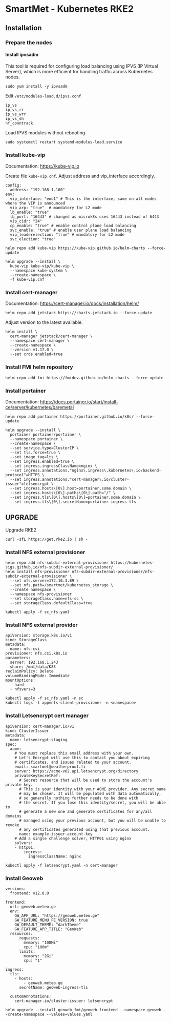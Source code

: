 # SmartMet - Kubernetes RKE2

## Installation

### Prepare the nodes

#### Install ipvsadm
This tool is required for configuring load balancing using IPVS (IP Virtual Server), which is more efficient for handling traffic across Kubernetes nodes.
```
sudo yum install -y ipvsadm
```
Edit `/etc/modules-load.d/ipvs.conf`
```
ip_vs
ip_vs_rr
ip_vs_wrr
ip_vs_sh
nf_conntrack
```

Load IPVS modules without rebooting 
```
sudo systemctl restart systemd-modules-load.service
```


### Install kube-vip
Documentation: https://kube-vip.io

Create file `kube-vip.cnf`. Adjust address and vip_interface accordingly.
```
config:
  address: "192.168.1.100"
env:
  vip_interface: "eno1" # This is the interface, same on all nodes where the VIP is announced
  vip_arp: "true"  # mandatory for L2 mode
  lb_enable: "true"
  lb_port: "16443" # changed as microk8s uses 16443 instead of 6443
  vip_cidr: "24"
  cp_enable: "true" # enable control plane load balancing
  svc_enable: "true" # enable user plane load balancing
  vip_leaderelection: "true" # mandatory for L2 mode
  svc_election: "true"
```


```
helm repo add kube-vip https://kube-vip.github.io/helm-charts --force-update
```

```
helm upgrade --install \
  kube-vip kube-vip/kube-vip \
  --namespace kube-system \
  --create-namespace \
  -f kube-vip.cnf
```

### Install cert-manager
Documentation: https://cert-manager.io/docs/installation/helm/
```
helm repo add jetstack https://charts.jetstack.io --force-update
```

Adjust version to the latest available.
```
helm install \
  cert-manager jetstack/cert-manager \
  --namespace cert-manager \
  --create-namespace \
  --version v1.17.0 \
  --set crds.enabled=true
```

### Install FMI helm repository 
```
helm repo add fmi https://fmidev.github.io/helm-charts --force-update
```
### Install portainer
Documentation: https://docs.portainer.io/start/install-ce/server/kubernetes/baremetal

```
helm repo add portainer https://portainer.github.io/k8s/ --force-update
```

```
helm upgrade --install \
  portainer portainer/portainer \
  --namespace portainer \
  --create-namespace \
  --set service.type=ClusterIP \
  --set tls.force=true \
  --set image.tag=lts \
  --set ingress.enabled=true \
  --set ingress.ingressClassName=nginx \
  --set ingress.annotations."nginx\.ingress\.kubernetes\.io/backend-protocol"=HTTPS \
  --set ingress.annotations."cert-manager\.io/cluster-issuer"=letsencrypt \
  --set ingress.hosts\[0\].host=portainer.some.domain \
  --set ingress.hosts\[0\].paths\[0\].path="/" \
  --set ingress.tls\[0\].hosts\[0\]=portainer.some.domain \
  --set ingress.tls\[0\].secretName=portainer-ingress-tls
```

## UPGRADE

Upgrade RKE2 
```
curl -sfL https://get.rke2.io | sh -
```

### Install NFS external provisioner
```
helm repo add nfs-subdir-external-provisioner https://kubernetes-sigs.github.io/nfs-subdir-external-provisioner/
helm install nfs-provisioner nfs-subdir-external-provisioner/nfs-subdir-external-provisioner \
  --set nfs.server=172.16.3.89 \
  --set nfs.path=/smartmet/kubernetes_storage \
  --create namespace \
  --namespace nfs-provisioner
  --set storageClass.name=nfs-sc \
  --set storageClass.defaultClass=true
```
```
kubectl apply -f sc_nfs.yaml
```

### Install NFS external provider
```
apiVersion: storage.k8s.io/v1
kind: StorageClass
metadata:
  name: nfs-csi
provisioner: nfs.csi.k8s.io
parameters:
  server: 192.168.1.243
  share: /mnt/data/K8S
reclaimPolicy: Delete
volumeBindingMode: Immediate
mountOptions:
  - hard
  - nfsvers=3
```
```
kubectl apply -f sc_nfs.yaml -n sc
kubectl logs -l app=nfs-client-provisioner -n <namespace>
```

### Install Letsencrypt cert manager
```
apiVersion: cert-manager.io/v1
kind: ClusterIssuer
metadata:
  name: letsencrypt-staging
spec:
  acme:
    # You must replace this email address with your own.
    # Let's Encrypt will use this to contact you about expiring
    # certificates, and issues related to your account.
    email: smartmet@weatherproof.fi
    server: https://acme-v02.api.letsencrypt.org/directory
    privateKeySecretRef:
      # Secret resource that will be used to store the account's private key.
      # This is your identity with your ACME provider. Any secret name
      # may be chosen. It will be populated with data automatically,
      # so generally nothing further needs to be done with
      # the secret. If you lose this identity/secret, you will be able to
      # generate a new one and generate certificates for any/all domains
      # managed using your previous account, but you will be unable to revoke
      # any certificates generated using that previous account.
      name: example-issuer-account-key
    # Add a single challenge solver, HTTP01 using nginx
    solvers:
    - http01:
        ingress:
          ingressClassName: nginx
```
```
kubectl apply -f letsencrypt.yaml -n cert-manager
```

### Install Geoweb
```
versions:
  frontend: v12.0.0

frontend:
  url: geoweb.meteo.ge
  env:
    GW_APP_URL: "https://geoweb.meteo.ge"
    GW_FEATURE_MENU_FE_VERSION: true
    GW_DEFAULT_THEME: "darkTheme"
    GW_FEATURE_APP_TITLE: "GeoWeb"
  resources:
      requests:
        memory: "100Mi"
        cpu: "100m"
      limits:
        memory: "2Gi"
        cpu: "1"

ingress:
  tls:
    - hosts:
        - geoweb.meteo.ge
      secretName: geoweb-ingress-tls

  customAnnotations:
    cert-manager.io/cluster-issuer: letsencrypt
```
```
helm upgrade --install geoweb fmi/geoweb-frontend --namespace geoweb --create-namespace --values=values.yaml
```
